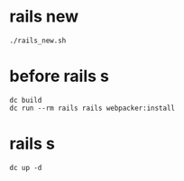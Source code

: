 # rails new

```
./rails_new.sh
```

# before rails s

```
dc build
dc run --rm rails rails webpacker:install
```

# rails s

```
dc up -d
```
